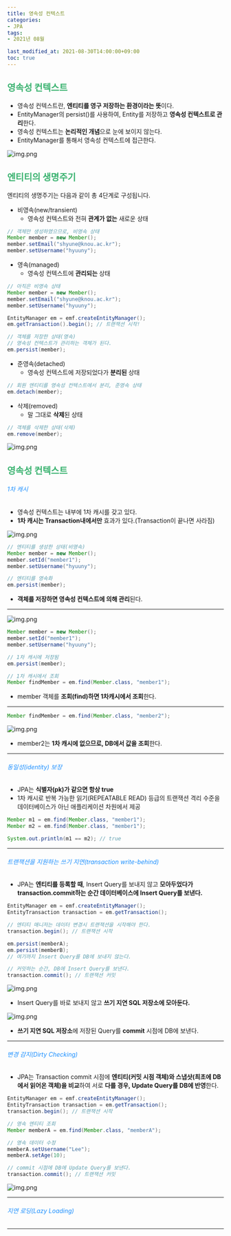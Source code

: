 ```yaml
---
title: 영속성 컨텍스트
categories:
- JPA
tags: 
- 2021년 08월

last_modified_at: 2021-08-30T14:00:00+09:00
toc: true
---
```


## <span style="color:MediumSeaGreen">영속성 컨텍스트</span>
- 영속성 컨텍스트란, **엔티티를 영구 저장하는 환경이라는 뜻**이다.
- EntityManager의 persist()를 사용하여, Entity를 저장하고 **영속성 컨텍스트로 관리**한다.
- 영속성 컨텍스트는 **논리적인 개념**으로 눈에 보이지 않는다. 
- EntityManager를 통해서 영속성 컨텍스트에 접근한다.

![img.png](/assets/images/jpa/entity-manager-factory.png)

## <span style="color:MediumSeaGreen">엔티티의 생명주기</span>
엔티티의 생명주기는 다음과 같이 총 4단계로 구성됩니다.

- 비영속(new/transient)
    - 영속성 컨텍스트와 전혀 **관계가 없는** 새로운 상태

```java
// 객체만 생성하였으므로, 비영속 상태
Member member = new Member();
member.setEmail("shyune@knou.ac.kr");
member.setUsername("hyuuny");
```

- 영속(managed)
    - 영속성 컨텍스트에 **관리되는** 상태

```java
// 아직은 비영속 상태
Member member = new Member();
member.setEmail("shyune@knou.ac.kr");
member.setUsername("hyuuny");

EntityManager em = emf.createEntityManager();
em.getTransaction().begin(); // 트랜잭션 시작!

// 객체를 저장한 상태(영속)
// 영속성 컨텍스트가 관리하는 객체가 된다.
em.persist(member);
```

- 준영속(detached)
    - 영속성 컨텍스트에 저장되었다가 **분리된** 상태

```java
// 회원 엔티티를 영속성 컨텍스트에서 분리, 준영속 상태
em.detach(member);
```

- 삭제(removed)
    - 말 그대로 **삭제**된 상태

```java
// 객체를 삭제한 상태(삭제)
em.remove(member);
```


![img.png](/assets/images/jpa/entity-life.png)

## <span style="color:MediumSeaGreen">영속성 컨텍스트</span>

###### <span style="color:DodgerBlue">1차 캐시</span>
- 영속성 컨텍스트는 내부에 1차 캐시를 갖고 있다.
- **1차 캐시는 Transaction내에서만** 효과가 있다.(Transaction이 끝나면 사라짐)

![img.png](/assets/images/jpa/cache0.png)

```java
// 엔티티를 생성한 상태(비영속)
Member member = new Member();
member.setId("member1");
member.setUsername("hyuuny");

// 엔티티를 영속화
em.persist(member);
```   

-  **객체를 저장하면 영속성 컨텍스트에 의해 관리**된다.

* * *

![img.png](/assets/images/jpa/cache1.png)

```java
Member member = new Member();
member.setId("member1");
member.setUsername("hyuuny");

// 1차 캐시에 저장됨
em.persist(member);

// 1차 캐시에서 조회
Member findMember = em.find(Member.class, "member1");
```

- member 객체를 **조회(find)하면 1차캐시에서 조회**한다.

* * *

```java
Member findMember = em.find(Member.class, "member2");
```

![img.png](/assets/images/jpa/cache2.png)

- member2는 **1차 캐시에 없으므로, DB에서 값을 조회**한다.

* * *

###### <span style="color:DodgerBlue">동일성(identity) 보장</span>
- JPA는 **식별자(pk)가 같으면 항상 true**
- 1차 캐시로 반복 가능한 읽기(REPEATABLE READ) 등급의 트랜잭션 격리 수준을 데이터베이스가 아닌 애플리케이션 차원에서 제공

```java
Member m1 = em.find(Member.class, "member1");
Member m2 = em.find(Member.class, "member1");

System.out.println(m1 == m2); // true
```
* * *

###### <span style="color:DodgerBlue">트랜잭션을 지원하는 쓰기 지연(transaction write-behind)</span>
- JPA는 **엔티티를 등록할 때**, Insert Query를 보내지 않고 **모아두었다가 transaction.commit하는 순간 데이터베이스에 Insert Query를 보낸다.**

```java 
EntityManager em = emf.createEntityManager();
EntityTransaction transaction = em.getTransaction();

// 엔티티 매니저는 데이터 변경시 트랜잭션을 시작해야 한다.
transaction.begin(); // 트랜잭션 시작

em.persist(memberA);
em.persist(memberB);
// 여기까지 Insert Query를 DB에 보내지 않는다.

// 커밋하는 순간, DB에 Insert Query를 보낸다.
transaction.commit(); // 트랜잭션 커밋
```

![img.png](/assets/images/jpa/write1.png)
- Insert Query를 바로 보내지 않고 **쓰기 지연 SQL 저장소에 모아둔다.**   

![img.png](/assets/images/jpa/write2.png)
- **쓰기 지연 SQL 저장소**에 저장된 Query를 **commit** 시점에 DB에 보낸다.

* * *

###### <span style="color:DodgerBlue">변경 감지(Dirty Checking)</span>
- JPA는 Transaction commit 시점에 **엔티티(커밋 시점 객체)와 스냅샷(최초에 DB에서 읽어온 객체)을 비교**하여 서로 **다를 경우, Update Query를 DB에 반영**한다.

```java
EntityManager em = emf.createEntityManager();
EntityTransaction transaction = em.getTransaction();
transaction.begin(); // 트랜잭션 시작

// 영속 엔티티 조회
Member memberA = em.find(Member.class, "memberA");

// 영속 데이터 수정
memberA.setUsername("Lee");
memberA.setAge(10);

// commit 시점에 DB에 Update Query를 보낸다.
transaction.commit(); // 트랜잭션 커밋
```

![img.png](/assets/images/jpa/dirty-checking.png)

* * *

###### <span style="color:DodgerBlue">지연 로딩(Lazy Loading)</span>


* * *


